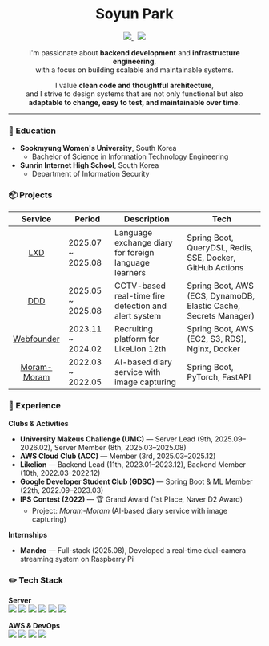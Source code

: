 <div align="center">

  # Soyun Park

  <p align="center">
    <a href="https://www.linkedin.com/in/%EC%86%8C%EC%9C%A4-%EB%B0%95-565818341/">
      <img src="https://img.shields.io/badge/LinkedIn-0A66C2?style=flat&logo=linkedin&logoColor=white&link=https://www.linkedin.com/in/soyun-park-565818341/"/>
    </a>&nbsp
    <a href="mailto:happine2s@sookmyung.ac.kr">
      <img src="https://img.shields.io/badge/happine2s@sookmyung.ac.kr-005AAA?style=flat&logo=snowflake&logoColor=white&link=happine2s@sookmyung.ac.kr"/>
    </a>
  </p>

I'm passionate about **backend development** and **infrastructure engineering**,  
with a focus on building scalable and maintainable systems.

I value **clean code and thoughtful architecture**,  
and I strive to design systems that are not only functional but also  
**adaptable to change, easy to test, and maintainable over time.**

</div>

---

### 🏫 Education
- **Sookmyung Women's University**, South Korea
  - Bachelor of Science in Information Technology Engineering
- **Sunrin Internet High School**, South Korea
  - Department of Information Security


### 📦 Projects
| Service | Period | Description | Tech |
| :---: | --- | --- | --- |
| [LXD](https://github.com/LXD-UMC-8th/BE-LXD) | 2025.07 ~ 2025.08 | Language exchange diary for foreign language learners | Spring Boot, QueryDSL, Redis, SSE, Docker, GitHub Actions |
| [DDD](https://github.com/ACC-DDD/DDD-backend) | 2025.05 ~ 2025.08 | CCTV-based real-time fire detection and alert system | Spring Boot, AWS (ECS, DynamoDB, Elastic Cache, Secrets Manager) |
| [Webfounder](https://github.com/Likelion-at-SMWU-WebFounder/Recruit-Backend) | 2023.11 ~ 2024.02 | Recruiting platform for LikeLion 12th | Spring Boot, AWS (EC2, S3, RDS), Nginx, Docker |
| [Moram-Moram](https://github.com/ZUITOPIA/moram_moram) | 2022.03 ~ 2022.05 | AI-based diary service with image capturing | Spring Boot, PyTorch, FastAPI |


### 📍 Experience
**Clubs & Activities**  
- **University Makeus Challenge (UMC)** — Server Lead (9th, 2025.09–2026.02), Server Member (8th, 2025.03–2025.08)  
- **AWS Cloud Club (ACC)** — Member (3rd, 2025.03–2025.12)  
- **Likelion** — Backend Lead (11th, 2023.01–2023.12), Backend Member (10th, 2022.03–2022.12)  
- **Google Developer Student Club (GDSC)** — Spring Boot & ML Member (22th, 2022.09–2023.03)  
- **IPS Contest (2022)** — 🏆 Grand Award (1st Place, Naver D2 Award)  
  - Project: *Moram-Moram* (AI-based diary service with image capturing)  

**Internships**  
- **Mandro** — Full-stack (2025.08), Developed a real-time dual-camera streaming system on Raspberry Pi  


### ✏️ Tech Stack
**Server**
<br>
<img src="https://img.shields.io/badge/Spring Boot-6DB33F?style=flat&logo=springboot&logoColor=white"/>
<img src="https://img.shields.io/badge/JPA-59666C?style=flat&logo=hibernate&logoColor=white"/>
<img src="https://img.shields.io/badge/QueryDSL-000000?style=flat&logo=codeforces&logoColor=white"/>
<img src="https://img.shields.io/badge/MySQL-4479A1?style=flat&logo=mysql&logoColor=white"/>
<img src="https://img.shields.io/badge/Redis-DC382D?style=flat&logo=redis&logoColor=white"/>
<img src="https://img.shields.io/badge/Python-3776AB?style=flat&logo=python&logoColor=white"/>


**AWS & DevOps**
<br>
<img src="https://img.shields.io/badge/AWS-232F3E?style=flat&logo=amazonaws&logoColor=white"/>
<img src="https://img.shields.io/badge/Docker-2496ED?style=flat&logo=docker&logoColor=white"/>
<img src="https://img.shields.io/badge/Nginx-009639?style=flat&logo=nginx&logoColor=white"/>
<img src="https://img.shields.io/badge/GitHub Actions-2088FF?style=flat&logo=githubactions&logoColor=white"/>
